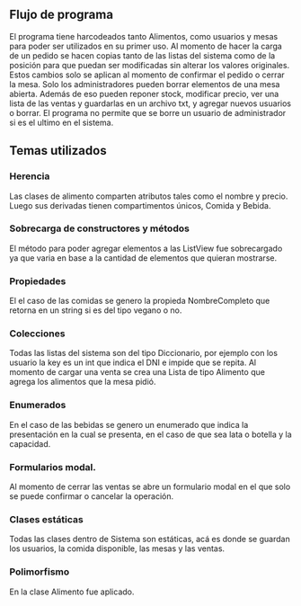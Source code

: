 ## Flujo de programa

El programa tiene harcodeados tanto Alimentos, como usuarios y mesas para poder ser utilizados en su primer uso. Al momento de hacer la carga de un pedido se hacen copias tanto de las listas del sistema como de la posición para que puedan ser modificadas sin alterar los valores originales. Estos cambios solo se aplican al momento de confirmar el pedido o cerrar la mesa.
Solo los administradores pueden borrar elementos de una mesa abierta.
Además de eso pueden reponer stock, modificar precio, ver una lista de las ventas y guardarlas en un archivo txt, y agregar nuevos usuarios o borrar. El programa no permite que se borre un usuario de administrador si es el ultimo en el sistema.

## Temas utilizados

### Herencia
Las clases de alimento comparten atributos tales como el nombre y precio. Luego sus derivadas tienen compartimentos únicos, Comida y Bebida.

### Sobrecarga de constructores y métodos

El método para poder agregar elementos a las ListView fue sobrecargado ya que varia en base a la cantidad de elementos que quieran mostrarse.

### Propiedades

El el caso de las comidas se genero la propieda NombreCompleto que retorna en un string si es del tipo vegano o no.

### Colecciones

Todas las listas del sistema son del tipo Diccionario, por ejemplo con los usuario la key es un int que indica el DNI e impide que se repita.
Al momento de cargar una venta se crea una Lista de tipo Alimento que agrega los alimentos que la mesa pidió.

### Enumerados

En el caso de las bebidas se genero un enumerado que indica la presentación en la cual se presenta, en el caso de que sea lata o botella y la capacidad.

### Formularios modal.

Al momento de cerrar las ventas se abre un formulario modal en el que solo se puede confirmar o cancelar la operación.

### Clases estáticas

Todas las clases dentro de Sistema son estáticas, acá es donde se guardan los usuarios, la comida disponible, las mesas y las ventas.

### Polimorfismo

En la clase Alimento fue aplicado.
